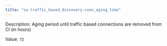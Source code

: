```yaml
---
title: "sa.traffic_based_discovery.conn_aging_time"
---
```


Description: Aging period until traffic based connections are removed from CI (in hours)

Value: `72`